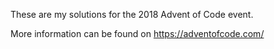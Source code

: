 These are my solutions for the 2018 Advent of Code event.

More information can be found on https://adventofcode.com/